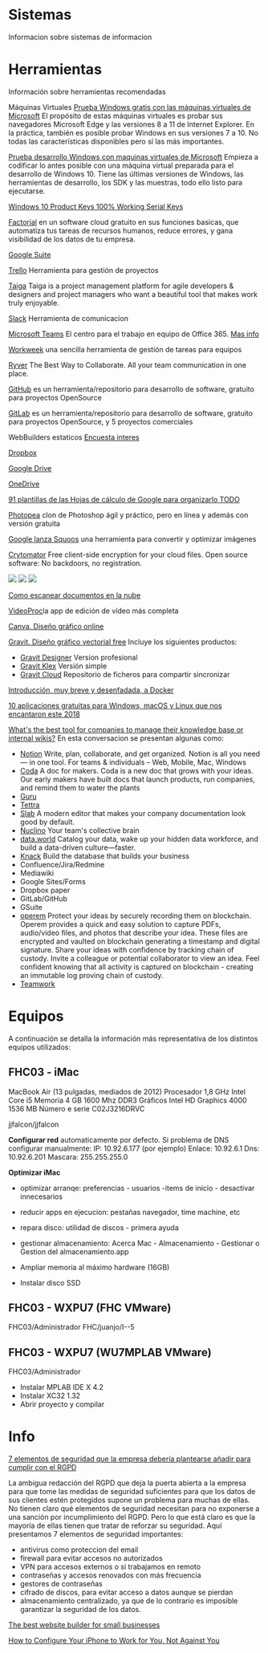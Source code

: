 # Sistemas
Informacion sobre sistemas de informacion

# Herramientas
Información sobre herramientas recomendadas

Máquinas Virtuales
[Prueba Windows gratis con las máquinas virtuales de Microsoft](https://developer.microsoft.com/en-us/microsoft-edge/tools/vms/) El propósito de estas máquinas virtuales es probar sus navegadores Microsoft Edge y las versiones 8 a 11 de Internet Explorer. En la práctica, también es posible probar Windows en sus versiones 7 a 10. No todas las características disponibles pero sí las más importantes.

[Prueba desarrollo Windows con maquinas virtuales de Microsoft](https://developer.microsoft.com/es-es/windows/downloads/virtual-machines)
Empieza a codificar lo antes posible con una máquina virtual preparada para el desarrollo de Windows 10. Tiene las últimas versiones de Windows, las herramientas de desarrollo, los SDK y las muestras, todo ello listo para ejecutarse.

[Windows 10 Product Keys 100% Working Serial Keys](https://www.softwarebeam.com/2016/08/windows-10-product-keys-serial-keys.html)

[Factorial](https://factorialhr.es/) en un software cloud gratuito en sus funciones basicas, que automatiza tus tareas de recursos humanos, reduce errores, y gana visibilidad de los datos de tu empresa.

[Google Suite]()

[Trello](https://trello.com/) Herramienta para gestión de proyectos

[Taiga](https://taiga.io/) Taiga is a project management platform for agile developers & designers and project managers who want a beautiful tool that makes work truly enjoyable.

[Slack](https://slack.com) Herramienta de comunicacion

[Microsoft Teams](https://products.office.com/es-es/microsoft-teams/group-chat-software) El centro para el trabajo en equipo de Office 365. [Mas info](https://www.genbeta.com/actualidad/microsoft-teams-supera-uso-a-slack-demuestra-que-se-puede-llegar-tarde-sabes-como)

[Workweek](https://wwwhatsnew.com/2018/12/24/workweek-una-sencilla-herramienta-de-gestion-de-tareas-para-equipos/) una sencilla herramienta de gestión de tareas para equipos

[Ryver](https://ryver.com) The Best Way to Collaborate. All your team communication in one place.

[GitHub](https://github.com) es un herramienta/repositorio para desarrollo de software, gratuito para proyectos OpenSource

[GitLab](https://about.gitlab.com/) es un herramienta/repositorio para desarrollo de software, gratuito para proyectos OpenSource, y 5 proyectos comerciales

WebBuilders estaticos
[Encuesta interes](https://twitter.com/diegomarino/status/1116423829449072640)

[Dropbox]()

[Google Drive]()

[OneDrive]()

[91 plantillas de las Hojas de cálculo de Google para organizarlo TODO](https://www.xataka.com/basics/plantillas-hojas-calculos-google-para-organizarlo-todo)

[Photopea](https://www.microsiervos.com/archivo/arte-y-diseno/photopea-photoshop-en-linea-gratis.html) clon de Photoshop ágil y práctico, pero en línea y además con versión gratuita

[Google lanza Squoos](https://m.genbeta.com/multimedia/google-lanza-squoosh-herramienta-para-convertir-optimizar-imagenes/amp) una herramienta para convertir y optimizar imágenes

[Crytomator](https://cryptomator.org) Free client-side encryption for your cloud files.
Open source software: No backdoors, no registration.

![](https://cryptomator.org/img/stage/smartphone.png)
![](https://cryptomator.org/img/stage/logo.png)
![](https://cryptomator.org/img/stage/cloud.png)

[Como escanear documentos en la nube](https://elandroidelibre.elespanol.com/2018/10/como-escanear-documentos-con-el-movil.html)

[VideoProc](https://www.actualidadiphone.com/consigue-gratis-videoproc-la-app-de-edicion-de-video-mas-completa/)la app de edición de vídeo más completa

[Canva. Diseño gráfico online](https://www.canva.com/)

[Gravit. Diseño gráfico vectorial free](https://webdesignledger.com/46016-2/) Incluye los siguientes productos:
* [Gravit Designer](https://designer.io/?_ga=2.89018463.53520051.1543333657-1034869283.1543333657) Version profesional
* [Gravit Klex](https://klex.io/?_ga=2.63380459.53520051.1543333657-1034869283.1543333657) Versión simple
* [Gravit Cloud](https://gravit.io/cloud/) Repositorio de ficheros para compartir sincronizar

[Introducción, muy breve y desenfadada, a Docker](https://blog.irontec.com/introduccion-muy-breve-y-desenfadada-a-docker/)

[10 aplicaciones gratuitas para Windows, macOS y Linux que nos encantaron este 2018](https://www.genbeta.com/herramientas/10-aplicaciones-gratuitas-para-windows-macos-linux-que-nos-encantaron-este-2018)

[What's the best tool for companies to manage their knowledge base or internal wikis?](https://twitter.com/brian_armstrong/status/1082383458695966720?s=11) En esta conversacion se presentan algunas como:
* [Notion](https://www.notion.so/) Write, plan, collaborate, and get organized. Notion is all you need — in one tool. For teams & individuals – Web, Mobile, Mac, Windows
* [Coda](https://coda.io/welcome) A doc for makers. Coda is a new doc that grows with your ideas. Our early makers have built docs that launch products, run companies, and remind them to water the plants
* [Guru](https://www.getguru.com/)
* [Tettra](https://tettra.co/)
* [Slab](https://slab.com/) A modern editor that makes your company documentation look good by default.
* [Nuclino](https://www.nuclino.com/) Your team's collective brain
* [data.world](https://data.world/) Catalog your data, wake up your hidden data workforce, and build a data-driven culture—faster.
* [Knack](https://www.knack.com/) Build the database that builds your business
* Confluence/Jira/Redmine
* Mediawiki
* Google Sites/Forms
* Dropbox paper
* GitLab/GitHub
* GSuite
* [operem](https://www.operem.com/) Protect your ideas by securely recording them on blockchain.
Operem provides a quick and easy solution to capture PDFs, audio/video files, and photos that describe your idea. These files are encrypted and vaulted on blockchain generating a timestamp and digital signature.
Share your ideas with confidence by tracking chain of custody.
Invite a colleague or potential collaborator to view an idea. Feel confident knowing that all activity is captured on blockchain - creating an immutable log proving chain of custody.
* [Teamwork](https://www.teamwork.com/)

# Equipos
A continuación se detalla la información más representativa de los distintos equipos utilizados:

## FHC03 - iMac
MacBook Air (13 pulgadas, mediados de 2012)
Procesador 1,8 GHz Intel Core i5
Memoria 4 GB 1600 Mhz DDR3
Gráficos Intel HD Graphics 4000 1536 MB
Número e serie C02J3216DRVC

jjfalcon/jjfalcon

**Configurar red** automaticamente por defecto. Si problema de DNS configurar manualmente:
IP: 10.92.6.177 (por ejemplo)
Enlace: 10.92.6.1
Dns: 10.92.6.201
Mascara: 255.255.255.0

**Optimizar iMac**
- optimizar arranqe: preferencias - usuarios -items de inicio - desactivar innecesarios
- reducir apps en ejecucion: pestañas navegador, time machine, etc
- repara disco: utilidad de discos - primera ayuda
- gestionar almacenamiento: Acerca Mac - Almacenamiento - Gestionar o Gestion del almacenamiento.app 

- Ampliar memoria al máximo hardware (16GB)
- Instalar disco SSD

## FHC03 - WXPU7 (FHC VMware)
FHC03/Administrador
FHC/juanjo/I--5

## FHC03 - WXPU7 (WU7MPLAB VMware)
FHC03/Administrador
- Instalar MPLAB IDE X 4.2
- Instalar XC32 1.32
- Abrir proyecto y compilar

# Info

[7 elementos de seguridad que la empresa debería plantearse añadir para cumplir con el RGPD](https://www.pymesyautonomos.com/legalidad/7-elementos-seguridad-que-empresa-deberia-plantearse-anadir-para-cumplir-rgpd)

La ambigua redacción del RGPD que deja la puerta abierta a la empresa para que tome las medidas de seguridad suficientes para que los datos de sus clientes estén protegidos supone un problema para muchas de ellas. No tienen claro qué elementos de seguridad necesitan para no exponerse a una sanción por incumplimiento del RGPD. Pero lo que está claro es que la mayoría de ellas tienen que tratar de reforzar su seguridad. Aquí presentamos 7 elementos de seguridad importantes:
* antivirus como proteccion del email
* firewall para evitar accesos no autorizados
* VPN para accesos externos o si trabajamos en remoto
* contraseñas y accesos renovados con más frecuencia
* gestores de contraseñas
* cifrado de discos, para evitar acceso a datos aunque se pierdan
* almacenamiento centralizado, ya que de lo contrario es imposible garantizar la seguridad de los datos.

[The best website builder for small businesses ](https://www.engadget.com/2018/07/22/the-best-website-builder-for-small-businesses/)

[How to Configure Your iPhone to Work for You, Not Against You](https://betterhumans.coach.me/how-to-set-up-your-iphone-for-productivity-focus-and-your-own-longevity-bb27a68cc3d8)

